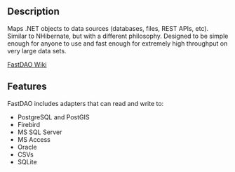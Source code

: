 ## Description
Maps .NET objects to data sources (databases, files, REST APIs, etc).
Similar to NHibernate, but with a different philosophy. Designed to be
simple enough for anyone to use and fast enough for extremely high
throughput on very large data sets.

[FastDAO Wiki](https://github.com/azavea/fastdao/wiki)

## Features

FastDAO includes adapters that can read and write to:

  * PostgreSQL and PostGIS
  * Firebird
  * MS SQL Server
  * MS Access
  * Oracle
  * CSVs
  * SQLite
